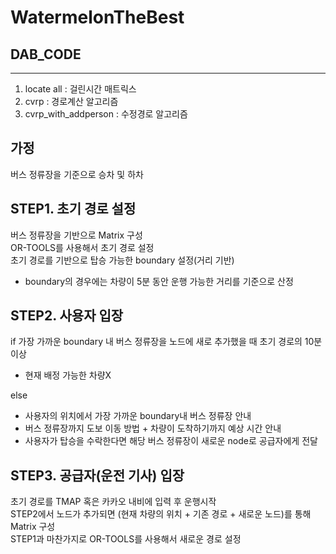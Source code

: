 # WatermelonTheBest
## DAB_CODE
------------------------
1. locate all : 걸린시간 매트릭스
2. cvrp : 경로계산 알고리즘
3. cvrp_with_addperson : 수정경로 알고리즘

## 가정
버스 정류장을 기준으로 승차 및 하차 </br>

## STEP1. 초기 경로 설정
버스 정류장을 기반으로 Matrix 구성</br>
OR-TOOLS를 사용해서 초기 경로 설정 </br>
초기 경로를 기반으로 탑승 가능한 boundary 설정(거리 기반)</br>
- boundary의 경우에는 차량이 5분 동안 운행 가능한 거리를 기준으로 산정 </br>

## STEP2. 사용자 입장
if 가장 가까운 boundary 내 버스 정류장을 노드에 새로 추가했을 때 초기 경로의 10분 이상<br>
- 현재 배정 가능한 차량X <br>

else
- 사용자의 위치에서 가장 가까운 boundary내 버스 정류장 안내</br>
- 버스 정류장까지 도보 이동 방법 + 차량이 도착하기까지 예상 시간 안내</br>
- 사용자가 탑승을 수락한다면 해당 버스 정류장이 새로운 node로 공급자에게 전달</br>

## STEP3. 공급자(운전 기사) 입장
초기 경로를 TMAP 혹은 카카오 내비에 입력 후 운행시작 <br>
STEP2에서 노드가 추가되면 (현재 차량의 위치 + 기존 경로 + 새로운 노드)를 통해 Matrix 구성<br>
STEP1과 마찬가지로 OR-TOOLS를 사용해서 새로운 경로 설정 <br>